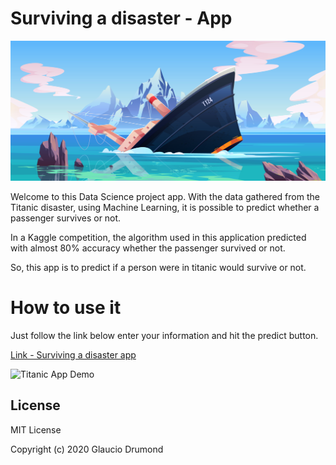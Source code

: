 # Surviving a disaster - App
![image](2210.jpg)

Welcome to this Data Science project app. With the data gathered
from the Titanic disaster, using Machine Learning, 
it is possible to predict whether a passenger survives or not.

In a Kaggle competition, the algorithm used in this 
application predicted with almost 80% accuracy whether 
the passenger survived or not.

So, this app is to predict if a person were in titanic would survive or not. 

# How to use it
Just follow the link below enter your information and hit the predict button.

[Link - Surviving a disaster app](https://surviving-disaster.herokuapp.com/)

![Titanic App Demo](Demo/titanic_demo.gif)

## License
MIT License

Copyright (c) 2020 Glaucio Drumond
